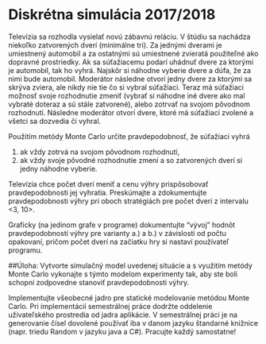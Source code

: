 # Diskrétna simulácia 2017/2018

Televízia sa rozhodla vysielať novú zábavnú reláciu. V štúdiu sa nachádza niekoľko zatvorených dverí
(minimálne tri). Za jednými dverami je umiestnený automobil a za ostatnými sú umiestnené zvieratá
použiteľné ako dopravné prostriedky. Ak sa súťažiacemu podarí uhádnuť dvere za ktorými je automobil, tak
ho vyhrá. Najskôr si náhodne vyberie dvere a dúfa, že za nimi bude automobil. Moderátor následne otvorí
jedny dvere za ktorými sa skrýva zviera, ale nikdy nie tie čo si vybral súťažiaci. Teraz má súťažiaci možnosť
svoje rozhodnutie zmeniť (vybrať si náhodne iné dvere ako mal vybraté doteraz a sú stále zatvorené), alebo
zotrvať na svojom pôvodnom rozhodnutí. Následne moderátor otvorí dvere, ktoré má súťažiaci zvolené
a všetci sa dozvedia či vyhral.

Použitím metódy Monte Carlo určite pravdepodobnosť, že súťažiaci vyhrá
1. ak vždy zotrvá na svojom pôvodnom rozhodnutí,
2. ak vždy svoje pôvodné rozhodnutie zmení a so zatvorených dverí si jedny náhodne vyberie.

Televízia chce počet dverí meniť a cenu výhry prispôsobovať pravdepodobnosti jej vyhratia.
Preskúmajte a zdokumentujte pravdepodobnosti výhry pri oboch stratégiách pre počet dverí z intervalu <3, 10>.

Graficky (na jedinom grafe v programe) dokumentujte “vývoj” hodnôt pravdepodobností výhry pre varianty
a.) a b.) v závislosti od počtu opakovaní, pričom počet dverí na začiatku hry si nastaví používateľ programu.

##Úloha:
Vytvorte simulačný model uvedenej situácie a s využitím metódy Monte Carlo vykonajte s týmto modelom
experimenty tak, aby ste boli schopní zodpovedne stanoviť pravdepodobnosti výhry.

Implementujte všeobecné jadro pre statické modelovanie metódou Monte Carlo. Pri implementácií
semestrálnej práce dodržte oddelenie užívateľského prostredia od jadra aplikácie. V semestrálnej práci je na
generovanie čísel dovolené používať iba v danom jazyku štandarné knižnice (napr. triedu Random v jazyku
java a C#). Pracujte každý samostatne!